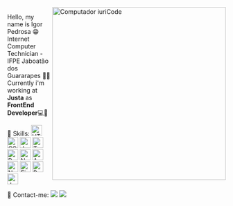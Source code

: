<img src="https://64.media.tumblr.com/tumblr_mag654veLk1qk4bw7o1_500.gif" min-width="400px" max-width="400px" width="400px" align="right" alt="Computador iuriCode">

<p align="left"> 
  Hello, my name is Igor Pedrosa 😁 <br />
  Internet Computer Technician - IFPE Jaboatão dos Guararapes 🧑‍🎓<br />
  Currently i'm working at <strong>Justa</strong> as <strong>FrontEnd Developer</strong>💻🎨 
</p>

<p align="left">
  🦄 Skills:  

  <img width="25" title="HTML5" src="https://cdn.jsdelivr.net/gh/devicons/devicon/icons/html5/html5-original.svg" />
  <img width="25" title="CSS3" src="https://cdn.jsdelivr.net/gh/devicons/devicon/icons/css3/css3-original.svg" />
  <img width="25" title="JavaScript" src="https://cdn.jsdelivr.net/gh/devicons/devicon/icons/javascript/javascript-original.svg" />
  <img width="25" height="25" title="TypeScript" src="https://cdn.jsdelivr.net/gh/devicons/devicon/icons/typescript/typescript-original.svg" />
  <img width="25" title="ReactJS" src="https://cdn.jsdelivr.net/gh/devicons/devicon/icons/react/react-original.svg" />
  <img width="25" title="Next.js" src="https://camo.githubusercontent.com/92ec9eb7eeab7db4f5919e3205918918c42e6772562afb4112a2909c1aaaa875/68747470733a2f2f6173736574732e76657263656c2e636f6d2f696d6167652f75706c6f61642f76313630373535343338352f7265706f7369746f726965732f6e6578742d6a732f6e6578742d6c6f676f2e706e67" />
  <img width="25" title="Angular" src="https://cdn.jsdelivr.net/gh/devicons/devicon/icons/angularjs/angularjs-original.svg" />
  <img width="25" height="25" title="NodeJS" src="https://cdn.jsdelivr.net/gh/devicons/devicon/icons/nodejs/nodejs-original.svg" />
  <img width="25" title="Firebase" src="https://cdn.jsdelivr.net/gh/devicons/devicon/icons/firebase/firebase-plain.svg" />
  <img width="25" title="Python" src="https://cdn.jsdelivr.net/gh/devicons/devicon/icons/python/python-original.svg" />        
  <img width="25" title="Jest" src="https://cdn.jsdelivr.net/gh/devicons/devicon/icons/jest/jest-plain.svg" /> 
</p>

<p align="left">
  💌 Contact-me:  
  <a href="mailto:ilap1036@gmail.com" alt="Gmail">
  <img src="https://img.shields.io/badge/-Gmail-FF0000?style=flat-square&labelColor=FF0000&logo=gmail&logoColor=white" /></a>

  <a href="https://www.linkedin.com/in/igor-pedrosa/" alt="Linkedin">
  <img src="https://img.shields.io/badge/-Linkedin-0e76a8?style=flat-square&logo=Linkedin&logoColor=white&link=LINK-DO-SEU-LINKEDIN" /></a>
</p>
